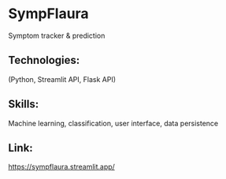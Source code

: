 # SympFlaura
Symptom tracker &amp; prediction

## Technologies: 
(Python, Streamlit API, Flask API)

## Skills:
Machine learning, classification, user interface, data persistence


## Link:
https://sympflaura.streamlit.app/